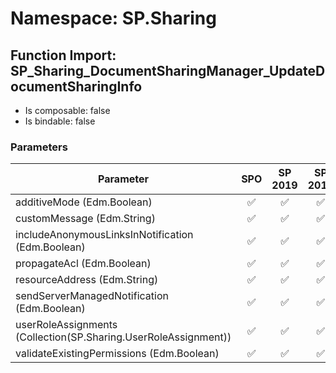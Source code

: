 # Namespace: SP.Sharing

## Function Import: SP_Sharing_DocumentSharingManager_UpdateDocumentSharingInfo

- Is composable: false
- Is bindable: false

### Parameters

Parameter | SPO | SP 2019 | SP 2016 | SP 2013
----------|:---:|:-------:|:-------:|:-------:
additiveMode (Edm.Boolean) | ✅ | ✅ | ✅ | ✅
customMessage (Edm.String) | ✅ | ✅ | ✅ | ✅
includeAnonymousLinksInNotification (Edm.Boolean) | ✅ | ✅ | ✅ | ✅
propagateAcl (Edm.Boolean) | ✅ | ✅ | ✅ | ❌
resourceAddress (Edm.String) | ✅ | ✅ | ✅ | ✅
sendServerManagedNotification (Edm.Boolean) | ✅ | ✅ | ✅ | ✅
userRoleAssignments (Collection(SP.Sharing.UserRoleAssignment)) | ✅ | ✅ | ✅ | ✅
validateExistingPermissions (Edm.Boolean) | ✅ | ✅ | ✅ | ✅